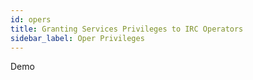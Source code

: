 ```yaml
---
id: opers
title: Granting Services Privileges to IRC Operators
sidebar_label: Oper Privileges
---
```


Demo